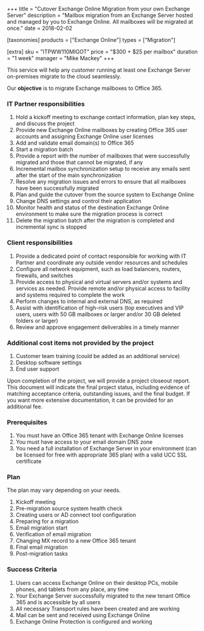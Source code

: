 +++
title = "Cutover Exchange Online Migration from your own Exchange Server"
description = "Mailbox migration from an Exchange Server hosted and managed by you to Exchange Online. All mailboxes will be migrated at once."
date = 2018-02-02

[taxonomies]
products = ["Exchange Online"]
types = ["Migration"]

[extra]
sku = "ITPWW110MIGOT"
price = "$300 + $25 per mailbox"
duration = "1 week"
manager = "Mike Mackey"
+++

This service will help any customer running at least one Exchange Server
on-premises migrate to the cloud seamlessly.

Our **objective** is to migrate Exchange mailboxes to Office 365.

### IT Partner responsibilities

1.  Hold a kickoff meeting to exchange contact information, plan key
    steps, and discuss the project
2.  Provide new Exchange Online mailboxes by creating Office 365 user
    accounts and assigning Exchange Online user licenses
3.  Add and validate email domain(s) to Office 365
4.  Start a migration batch
5.  Provide a report with the number of mailboxes that were successfully
    migrated and those that cannot be migrated, if any
6.  Incremental mailbox synchronization setup to receive any emails sent
    after the start of the main synchronization
7.  Resolve any migration issues and errors to ensure that all mailboxes
    have been successfully migrated
8.  Plan and guide the cutover from the source system to Exchange Online
9.  Change DNS settings and control their application
10. Monitor health and status of the destination Exchange Online
    environment to make sure the migration process is correct
11. Delete the migration batch after the migration is completed and
    incremental sync is stopped

### Client responsibilities

1.  Provide a dedicated point of contact responsible for working with IT
    Partner and coordinate any outside vendor resources and schedules
2.  Configure all network equipment, such as load balancers, routers,
    firewalls, and switches
3.  Provide access to physical and virtual servers and/or systems and
    services as needed. Provide remote and/or physical access to
    facility and systems required to complete the work
4.  Perform changes to internal and external DNS, as required
5.  Assist with identification of high-risk users (top executives and
    VIP users, users with 50 GB mailboxes or larger and/or 30
    GB deleted folders or larger)
6.  Review and approve engagement deliverables in a timely manner

### Additional cost items not provided by the project

1.  Customer team training (could be added as an additional service)
2.  Desktop software settings
3.  End user support

Upon completion of the project, we will provide a project closeout
report. This document will indicate the final project status, including
evidence of matching acceptance criteria, outstanding issues, and the
final budget. If you want more extensive documentation, it can be
provided for an additional fee.

### Prerequisites

1.  You must have an Office 365 tenant with Exchange Online licenses
2.  You must have access to your email domain DNS zone
3.  You need a full installation of Exchange Server in your environment
    (can be licensed for free with appropriate 365 plan) with a valid
    UCC SSL certificate

### Plan

The plan may vary depending on your needs.

1.  Kickoff meeting
2.  Pre-migration source system health check
3.  Creating users or AD connect tool configuration
4.  Preparing for a migration
5.  Email migration start
6.  Verification of email migration
7.  Changing MX record to a new Office 365 tenant
8.  Final email migration
9.  Post-migration tasks

### Success Criteria

1.  Users can access Exchange Online on their desktop PCs, mobile phones,
    and tablets from any place, any time
2.  Your Exchange Server successfully migrated to the new tenant Office 365
    and is accessible by all users
3.  All necessary Transport rules have been created and are working
4.  Mail can be sent and received using Exchange Online
5.  Exchange Online Protection is configured and working
